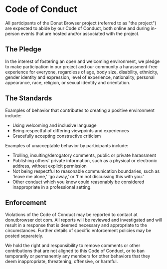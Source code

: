 # Code of Conduct

All participants of the Donut Browser project (referred to as "the project") are expected to abide by our Code of Conduct, both online and during in-person events that are hosted and/or associated with the project.

## The Pledge

In the interest of fostering an open and welcoming environment, we pledge to make participation in our project and our community a harassment-free experience for everyone, regardless of age, body size, disability, ethnicity, gender identity and expression, level of experience, nationality, personal appearance, race, religion, or sexual identity and orientation.

## The Standards

Examples of behavior that contributes to creating a positive environment include:

- Using welcoming and inclusive language
- Being respectful of differing viewpoints and experiences
- Gracefully accepting constructive criticism

Examples of unacceptable behavior by participants include:

- Trolling, insulting/derogatory comments, public or private harassment
- Publishing others' private information, such as a physical or electronic address, without explicit permission
- Not being respectful to reasonable communication boundaries, such as 'leave me alone,' 'go away,' or 'I'm not discussing this with you.'
- Other conduct which you know could reasonably be considered inappropriate in a professional setting.

## Enforcement

Violations of the Code of Conduct may be reported to contact at donutbrowser dot com. All reports will be reviewed and investigated and will result in a response that is deemed necessary and appropriate to the circumstances. Further details of specific enforcement policies may be posted separately.

We hold the right and responsibility to remove comments or other contributions that are not aligned to this Code of Conduct, or to ban temporarily or permanently any members for other behaviors that they deem inappropriate, threatening, offensive, or harmful.
